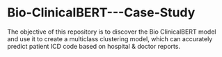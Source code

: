 # Bio-ClinicalBERT---Case-Study

The objective of this repository is to discover the Bio ClinicalBERT model and use it to create a multiclass clustering model, which can accurately predict patient ICD code based on hospital & doctor reports.   

